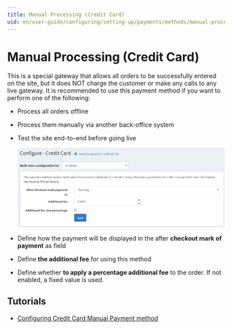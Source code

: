 ```yaml
---
title: Manual Processing (Credit Card)
uid: en/user-guide/configuring/setting-up/payments/methods/manual-processing
---
```


# Manual Processing (Credit Card)

This is a special gateway that allows all orders to be successfully entered on the site, but it does NOT charge the customer or make any calls to any live gateway. It is recommended to use this payment method if you want to perform one of the following:

* Process all orders offline
* Process them manually via another back-office system
* Test the site end-to-end before going live

    ![manualprocessing](_static/manual-processing/manualprocessing.png)
* Define how the payment will be displayed in the after **checkout mark of payment** as field
* Define **the additional fee** for using this method
* Define whether **to apply a percentage additional fee** to the order. If not enabled, a fixed value is used.

## Tutorials

* [Configuring Credit Card Manual Payment method](https://www.youtube.com/watch?v=dN2q27dKvUU)
